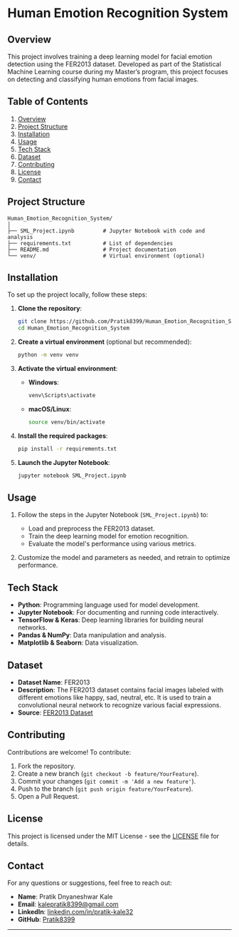 # Human Emotion Recognition System

## Overview
This project involves training a deep learning model for facial emotion detection using the FER2013 dataset. Developed as part of the Statistical Machine Learning course during my Master’s program, this project focuses on detecting and classifying human emotions from facial images.

## Table of Contents
1. [Overview](#overview)
2. [Project Structure](#project-structure)
3. [Installation](#installation)
4. [Usage](#usage)
5. [Tech Stack](#tech-stack)
6. [Dataset](#dataset)
7. [Contributing](#contributing)
8. [License](#license)
9. [Contact](#contact)

## Project Structure
```
Human_Emotion_Recognition_System/
│
├── SML_Project.ipynb         # Jupyter Notebook with code and analysis
├── requirements.txt          # List of dependencies
├── README.md                 # Project documentation
└── venv/                     # Virtual environment (optional)
```

## Installation

To set up the project locally, follow these steps:

1. **Clone the repository**:
   ```bash
   git clone https://github.com/Pratik8399/Human_Emotion_Recognition_System.git
   cd Human_Emotion_Recognition_System
   ```

2. **Create a virtual environment** (optional but recommended):
   ```bash
   python -m venv venv
   ```

3. **Activate the virtual environment**:
   - **Windows**:
     ```bash
     venv\Scripts\activate
     ```
   - **macOS/Linux**:
     ```bash
     source venv/bin/activate
     ```

4. **Install the required packages**:
   ```bash
   pip install -r requirements.txt
   ```

5. **Launch the Jupyter Notebook**:
   ```bash
   jupyter notebook SML_Project.ipynb
   ```

## Usage

1. Follow the steps in the Jupyter Notebook (`SML_Project.ipynb`) to:
   - Load and preprocess the FER2013 dataset.
   - Train the deep learning model for emotion recognition.
   - Evaluate the model's performance using various metrics.

2. Customize the model and parameters as needed, and retrain to optimize performance.

## Tech Stack

- **Python**: Programming language used for model development.
- **Jupyter Notebook**: For documenting and running code interactively.
- **TensorFlow & Keras**: Deep learning libraries for building neural networks.
- **Pandas & NumPy**: Data manipulation and analysis.
- **Matplotlib & Seaborn**: Data visualization.

## Dataset

- **Dataset Name**: FER2013
- **Description**: The FER2013 dataset contains facial images labeled with different emotions like happy, sad, neutral, etc. It is used to train a convolutional neural network to recognize various facial expressions.
- **Source**: [FER2013 Dataset](https://www.kaggle.com/c/challenges-in-representation-learning-facial-expression-recognition-challenge)

## Contributing

Contributions are welcome! To contribute:

1. Fork the repository.
2. Create a new branch (`git checkout -b feature/YourFeature`).
3. Commit your changes (`git commit -m 'Add a new feature'`).
4. Push to the branch (`git push origin feature/YourFeature`).
5. Open a Pull Request.

## License

This project is licensed under the MIT License - see the [LICENSE](LICENSE) file for details.

## Contact

For any questions or suggestions, feel free to reach out:

- **Name**: Pratik Dnyaneshwar Kale
- **Email**: [kalepratik8399@gmail.com](mailto:kalepratik8399@gmail.com)
- **LinkedIn**: [linkedin.com/in/pratik-kale32](https://linkedin.com/in/pratik-kale32)
- **GitHub**: [Pratik8399](https://github.com/Pratik8399)

---
